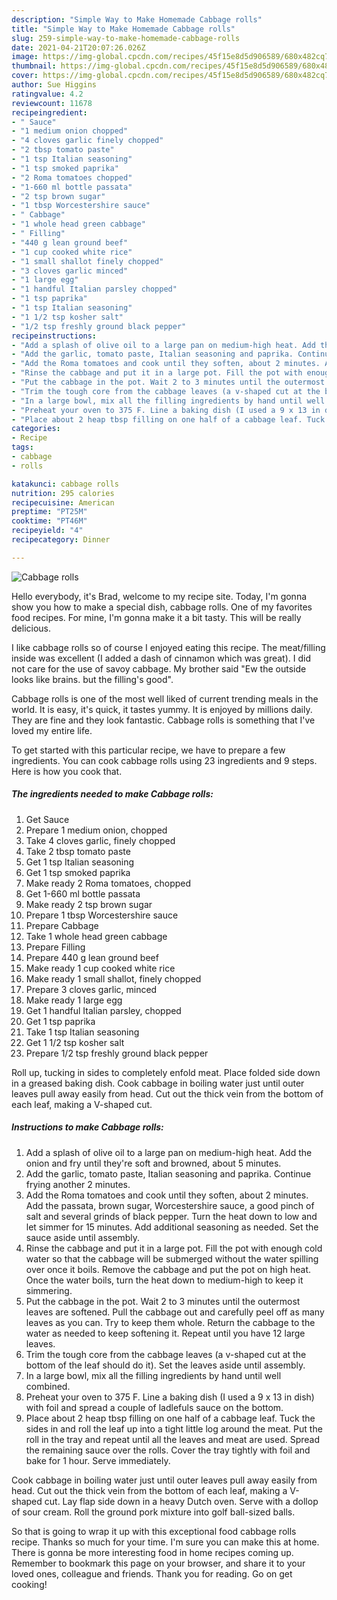 ```yaml
---
description: "Simple Way to Make Homemade Cabbage rolls"
title: "Simple Way to Make Homemade Cabbage rolls"
slug: 259-simple-way-to-make-homemade-cabbage-rolls
date: 2021-04-21T20:07:26.026Z
image: https://img-global.cpcdn.com/recipes/45f15e8d5d906589/680x482cq70/cabbage-rolls-recipe-main-photo.jpg
thumbnail: https://img-global.cpcdn.com/recipes/45f15e8d5d906589/680x482cq70/cabbage-rolls-recipe-main-photo.jpg
cover: https://img-global.cpcdn.com/recipes/45f15e8d5d906589/680x482cq70/cabbage-rolls-recipe-main-photo.jpg
author: Sue Higgins
ratingvalue: 4.2
reviewcount: 11678
recipeingredient:
- " Sauce"
- "1 medium onion chopped"
- "4 cloves garlic finely chopped"
- "2 tbsp tomato paste"
- "1 tsp Italian seasoning"
- "1 tsp smoked paprika"
- "2 Roma tomatoes chopped"
- "1-660 ml bottle passata"
- "2 tsp brown sugar"
- "1 tbsp Worcestershire sauce"
- " Cabbage"
- "1 whole head green cabbage"
- " Filling"
- "440 g lean ground beef"
- "1 cup cooked white rice"
- "1 small shallot finely chopped"
- "3 cloves garlic minced"
- "1 large egg"
- "1 handful Italian parsley chopped"
- "1 tsp paprika"
- "1 tsp Italian seasoning"
- "1 1/2 tsp kosher salt"
- "1/2 tsp freshly ground black pepper"
recipeinstructions:
- "Add a splash of olive oil to a large pan on medium-high heat. Add the onion and fry until they&#39;re soft and browned, about 5 minutes."
- "Add the garlic, tomato paste, Italian seasoning and paprika. Continue frying another 2 minutes."
- "Add the Roma tomatoes and cook until they soften, about 2 minutes. Add the passata, brown sugar, Worcestershire sauce, a good pinch of salt and several grinds of black pepper. Turn the heat down to low and let simmer for 15 minutes. Add additional seasoning as needed. Set the sauce aside until assembly."
- "Rinse the cabbage and put it in a large pot. Fill the pot with enough cold water so that the cabbage will be submerged without the water spilling over once it boils. Remove the cabbage and put the pot on high heat. Once the water boils, turn the heat down to medium-high to keep it simmering."
- "Put the cabbage in the pot. Wait 2 to 3 minutes until the outermost leaves are softened. Pull the cabbage out and carefully peel off as many leaves as you can. Try to keep them whole. Return the cabbage to the water as needed to keep softening it. Repeat until you have 12 large leaves."
- "Trim the tough core from the cabbage leaves (a v-shaped cut at the bottom of the leaf should do it). Set the leaves aside until assembly."
- "In a large bowl, mix all the filling ingredients by hand until well combined."
- "Preheat your oven to 375 F. Line a baking dish (I used a 9 x 13 in dish) with foil and spread a couple of ladlefuls sauce on the bottom."
- "Place about 2 heap tbsp filling on one half of a cabbage leaf. Tuck the sides in and roll the leaf up into a tight little log around the meat. Put the roll in the tray and repeat until all the leaves and meat are used. Spread the remaining sauce over the rolls. Cover the tray tightly with foil and bake for 1 hour. Serve immediately."
categories:
- Recipe
tags:
- cabbage
- rolls

katakunci: cabbage rolls 
nutrition: 295 calories
recipecuisine: American
preptime: "PT25M"
cooktime: "PT46M"
recipeyield: "4"
recipecategory: Dinner

---
```



![Cabbage rolls](https://img-global.cpcdn.com/recipes/45f15e8d5d906589/680x482cq70/cabbage-rolls-recipe-main-photo.jpg)

Hello everybody, it's Brad, welcome to my recipe site. Today, I'm gonna show you how to make a special dish, cabbage rolls. One of my favorites food recipes. For mine, I'm gonna make it a bit tasty. This will be really delicious.

I like cabbage rolls so of course I enjoyed eating this recipe. The meat/filling inside was excellent (I added a dash of cinnamon which was great). I did not care for the use of savoy cabbage. My brother said &#34;Ew the outside looks like brains. but the filling&#39;s good&#34;.

Cabbage rolls is one of the most well liked of current trending meals in the world. It is easy, it's quick, it tastes yummy. It is enjoyed by millions daily. They are fine and they look fantastic. Cabbage rolls is something that I've loved my entire life.


To get started with this particular recipe, we have to prepare a few ingredients. You can cook cabbage rolls using 23 ingredients and 9 steps. Here is how you cook that.

<!--inarticleads1-->

##### The ingredients needed to make Cabbage rolls:

1. Get  Sauce
1. Prepare 1 medium onion, chopped
1. Take 4 cloves garlic, finely chopped
1. Take 2 tbsp tomato paste
1. Get 1 tsp Italian seasoning
1. Get 1 tsp smoked paprika
1. Make ready 2 Roma tomatoes, chopped
1. Get 1-660 ml bottle passata
1. Make ready 2 tsp brown sugar
1. Prepare 1 tbsp Worcestershire sauce
1. Prepare  Cabbage
1. Take 1 whole head green cabbage
1. Prepare  Filling
1. Prepare 440 g lean ground beef
1. Make ready 1 cup cooked white rice
1. Make ready 1 small shallot, finely chopped
1. Prepare 3 cloves garlic, minced
1. Make ready 1 large egg
1. Get 1 handful Italian parsley, chopped
1. Get 1 tsp paprika
1. Take 1 tsp Italian seasoning
1. Get 1 1/2 tsp kosher salt
1. Prepare 1/2 tsp freshly ground black pepper


Roll up, tucking in sides to completely enfold meat. Place folded side down in a greased baking dish. Cook cabbage in boiling water just until outer leaves pull away easily from head. Cut out the thick vein from the bottom of each leaf, making a V-shaped cut. 

<!--inarticleads2-->

##### Instructions to make Cabbage rolls:

1. Add a splash of olive oil to a large pan on medium-high heat. Add the onion and fry until they&#39;re soft and browned, about 5 minutes.
1. Add the garlic, tomato paste, Italian seasoning and paprika. Continue frying another 2 minutes.
1. Add the Roma tomatoes and cook until they soften, about 2 minutes. Add the passata, brown sugar, Worcestershire sauce, a good pinch of salt and several grinds of black pepper. Turn the heat down to low and let simmer for 15 minutes. Add additional seasoning as needed. Set the sauce aside until assembly.
1. Rinse the cabbage and put it in a large pot. Fill the pot with enough cold water so that the cabbage will be submerged without the water spilling over once it boils. Remove the cabbage and put the pot on high heat. Once the water boils, turn the heat down to medium-high to keep it simmering.
1. Put the cabbage in the pot. Wait 2 to 3 minutes until the outermost leaves are softened. Pull the cabbage out and carefully peel off as many leaves as you can. Try to keep them whole. Return the cabbage to the water as needed to keep softening it. Repeat until you have 12 large leaves.
1. Trim the tough core from the cabbage leaves (a v-shaped cut at the bottom of the leaf should do it). Set the leaves aside until assembly.
1. In a large bowl, mix all the filling ingredients by hand until well combined.
1. Preheat your oven to 375 F. Line a baking dish (I used a 9 x 13 in dish) with foil and spread a couple of ladlefuls sauce on the bottom.
1. Place about 2 heap tbsp filling on one half of a cabbage leaf. Tuck the sides in and roll the leaf up into a tight little log around the meat. Put the roll in the tray and repeat until all the leaves and meat are used. Spread the remaining sauce over the rolls. Cover the tray tightly with foil and bake for 1 hour. Serve immediately.


Cook cabbage in boiling water just until outer leaves pull away easily from head. Cut out the thick vein from the bottom of each leaf, making a V-shaped cut. Lay flap side down in a heavy Dutch oven. Serve with a dollop of sour cream. Roll the ground pork mixture into golf ball-sized balls. 

So that is going to wrap it up with this exceptional food cabbage rolls recipe. Thanks so much for your time. I'm sure you can make this at home. There is gonna be more interesting food in home recipes coming up. Remember to bookmark this page on your browser, and share it to your loved ones, colleague and friends. Thank you for reading. Go on get cooking!
